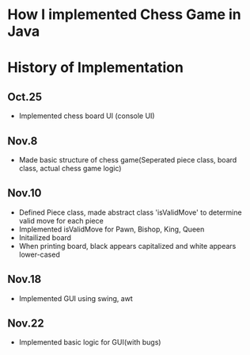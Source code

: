 # How I implemented Chess Game in Java

# History of Implementation
## Oct.25
- Implemented chess board UI (console UI)

## Nov.8
- Made basic structure of chess game(Seperated piece class, board class, actual chess game logic)

## Nov.10
- Defined Piece class, made abstract class 'isValidMove' to determine valid move for each piece
- Implemented isValidMove for Pawn, Bishop, King, Queen
- Initailized board
- When printing board, black appears capitalized and white appears lower-cased

## Nov.18
- Implemented GUI using swing, awt

## Nov.22
- Implemented basic logic for GUI(with bugs)
